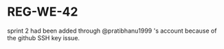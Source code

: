 # REG-WE-42

sprint 2 had been added through @pratibhanu1999 's account because of the github SSH key issue.
 
